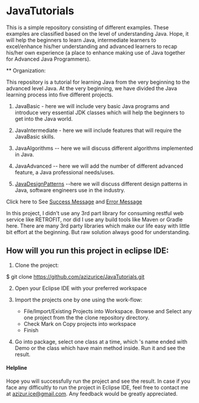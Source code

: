 # JavaTutorials

This is a simple repository consisting of different examples. These examples are classified based on the level of understanding Java. Hope, it will help the beginners to learn Java, intermediate learners to excel/enhance his/her understanding and advanced learners to recap his/her own experience (a place to enhance making use of Java together for Advanced Java Programmers).

** Organization:

This repository is a tutorial for learning Java from the very beginning to the advanced level Java. At the very beginning, we have divided the Java learning process
into five different projects.

1. JavaBasic - here we will include very basic Java programs and introduce very essential JDK classes which will help the beginners to get into the Java world.

2. JavaIntermediate - here we will include features that will require the JavaBasic skills.

3. JavaAlgorithms -- here we will discuss different algorithms implemented in Java.

4. JavaAdvanced  -- here we will add the number of different advanced feature, a Java professional needs/uses.

5. [JavaDesignPatterns](/JavaTutorials/JavaAdvanced/) --here we will discuss different design patterns in Java, software engineers use in the industry.  


Click here to See [Success Message](/docs/images/android-result.png) and [Error Message](/docs/images/android-error.png)


In this project, I didn't use any 3rd part library for consuming restful web service like RETROFIT, nor did I use any build tools like Maven or Gradle here. There are many 3rd party libraries which make our life easy with little bit effort at the beginning.
But raw solution always good for understanding.

## How will you run this project in eclipse IDE:

1. Clone the project:

  $ git clone https://github.com/azizurice/JavaTutorials.git

2. Open your Eclipse IDE with your preferred workspace

3. Import the projects one by one using the work-flow:

	* File/Import/Existing Projects into Workspace. Browse and Select any one project from the the clone repository directory.
	* Check Mark  on  Copy projects into workspace
	* Finish

4. Go into package, select one class at a time, which 's name ended with Demo or the class which have main method inside. Run it and see the result.

#### Helpline
Hope you will successfully run the project and see the result. In case if you face any difficultly to run
the project in Eclipse IDE, feel free to contact me at azizur.ice@gmail.com. Any feedback would be greatly appreciated.
